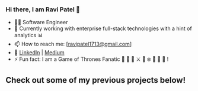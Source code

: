 ### Hi there, I am Ravi Patel 👋

<!--
**RaviPatel1713/RaviPatel1713** is a ✨ _special_ ✨ repository because its `README.md` (this file) appears on your GitHub profile. -->

- 👨‍💻 Software Engineer
- 🌱 Currently working with enterprise full-stack technologies with a hint of analytics 📊
- 📫 How to reach me: [ravipatel1713@gmail.com]
- 🔗 [LinkedIn](https://www.linkedin.com/in/rp1713/) | [Medium](https://medium.com/@rp001713)
- ⚡ Fun fact: I am a Game of Thrones Fanatic 👸 👑 🐉 ⚔ 🦁 ❄️ 🍷 🤴 🏹 !


## Check out some of my previous projects below!

<!-- - 🌐 [Personal Website](https://www.example.com) -->

